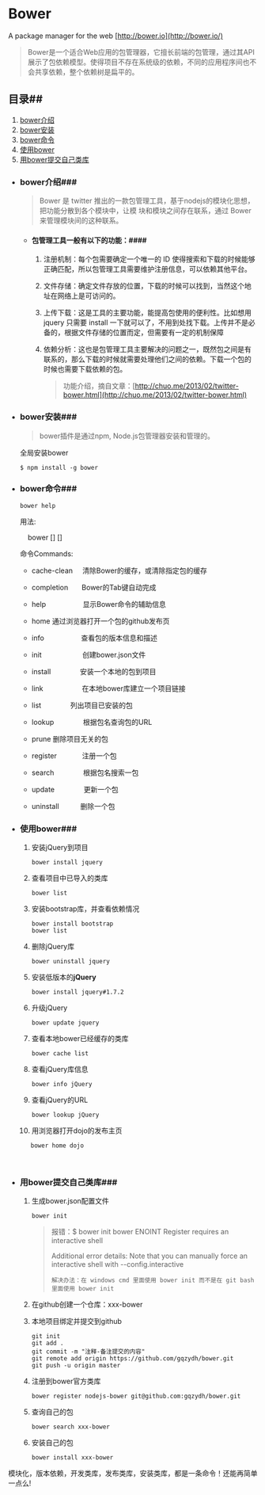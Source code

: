 # Bower #

A package manager for the web [http://bower.io](http://bower.io/)

> Bower是一个适合Web应用的包管理器，它擅长前端的包管理，通过其API展示了包依赖模型。使得项目不存在系统级的依赖，不同的应用程序间也不会共享依赖，整个依赖树是扁平的。



## 目录##

1. [bower介绍](#bower介绍)
2. [bower安装](#bower安装)
3. [bower命令](#bower命令)
4. [使用bower](#使用bower)
5. [用bower提交自己类库](#用bower提交自己类库)

- ### bower介绍###

  > Bower 是 twitter 推出的一款包管理工具，基于nodejs的模块化思想，把功能分散到各个模块中，让模 块和模块之间存在联系，通过 Bower 来管理模块间的这种联系。

  - #### 包管理工具一般有以下的功能：####

    1. 注册机制：每个包需要确定一个唯一的 ID 使得搜索和下载的时候能够正确匹配，所以包管理工具需要维护注册信息，可以依赖其他平台。

    2. 文件存储：确定文件存放的位置，下载的时候可以找到，当然这个地址在网络上是可访问的。

    3. 上传下载：这是工具的主要功能，能提高包使用的便利性。比如想用 jquery 只需要 install 一下就可以了，不用到处找下载。上传并不是必备的，根据文件存储的位置而定，但需要有一定的机制保障

    4. 依赖分析：这也是包管理工具主要解决的问题之一，既然包之间是有联系的，那么下载的时候就需要处理他们之间的依赖。下载一个包的时候也需要下载依赖的包。

       > 功能介绍，摘自文章：[http://chuo.me/2013/02/twitter-bower.html](http://chuo.me/2013/02/twitter-bower.html)

- ### bower安装###

  > bower插件是通过npm, Node.js包管理器安装和管理的。

  全局安装bower

  ```npm
  $ npm install -g bower
  ```

- ### bower命令###

  `bower help `

  用法:

      bower <command> [<args>] [<options>]

  命令Commands:

  - cache-clean     清除Bower的缓存，或清除指定包的缓存
  - completion       Bower的Tab键自动完成
  - help                   显示Bower命令的辅助信息
  - home                 通过浏览器打开一个包的github发布页
  - info                     查看包的版本信息和描述
  - init                      创建bower.json文件
  - install                 安装一个本地的包到项目
  - link                     在本地bower库建立一个项目链接
  - list                      列出项目已安装的包
  - lookup               根据包名查询包的URL
  - prune                 删除项目无关的包
  - register              注册一个包
  - search                根据包名搜索一包
  - update                更新一个包

  - uninstall              删除一个包

- ### 使用bower###

  1. 安装jQuery到项目

     ```bower
     bower install jquery
     ```

  2. 查看项目中已导入的类库

     ```bower
     bower list
     ```

  3. 安装bootstrap库，并查看依赖情况

     ```bower
     bower install bootstrap
     bower list
     ```

  4. 删除jQuery库

     ```bower
     bower uninstall jquery
     ```

  5. 安装低版本的**jQuery**

     ```bower
     bower install jquery#1.7.2
     ```

  6. 升级jQuery

     ```bower
     bower update jquery
     ```

  7. 查看本地bower已经缓存的类库

     ```bower
     bower cache list
     ```

  8. 查看jQuery库信息

     ```bower
     bower info jQuery
     ```

  9. 查看jQuery的URL

     ```bower
     bower lookup jQuery
     ```

  10. 用浏览器打开dojo的发布主页

  ```bower
     bower home dojo
  ```

     ​

- ### 用bower提交自己类库###

  1. 生成bower.json配置文件

     ```bower
     bower init
     ```

     > 报错：$ bower init
     > bower ENOINT        Register requires an interactive shell
     >
     > Additional error details:
     > Note that you can manually force an interactive shell with --config.interactive
     >
     > ``解决办法：在 windows cmd 里面使用 bower init 而不是在 git bash 里面使用 bower init``

  2. 在github创建一个仓库：xxx-bower

  3. 本地项目绑定并提交到github

     ```git
     git init
     git add .
     git commit -m "注释-备注提交的内容"
     git remote add origin https://github.com/gqzydh/bower.git
     git push -u origin master
     ```

  4. 注册到bower官方类库

     ```bower
     bower register nodejs-bower git@github.com:gqzydh/bower.git
     ```

  5. 查询自己的包

     ```bower
     bower search xxx-bower
     ```

  6. 安装自己的包

     ```bower
     bower install xxx-bower
     ```

模块化，版本依赖，开发类库，发布类库，安装类库，都是一条命令！还能再简单一点么!

